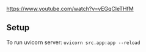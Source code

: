 https://www.youtube.com/watch?v=vEGqCleTHfM

## Setup

To run uvicorn server: `uvicorn src.app:app --reload`
